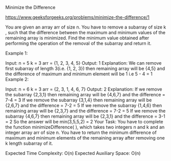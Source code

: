 Minimize the Difference

https://www.geeksforgeeks.org/problems/minimize-the-difference/1

You are given an array arr of size n. You have to remove a subarray of size k , such that the difference between the maximum and minimum values of the remaining array is minimized.
Find the minimum value obtained after performing the operation of the removal of the subarray and return it.

Example 1:

Input:
n = 5
k = 3
arr = {1, 2, 3, 4, 5}
Output: 
1
Explanation: 
We can remove first subarray of length 3(i.e. {1, 2, 3}) then remaining array will be {4,5} and the difference of maximum and minimum element will be 1 i.e 5 - 4 = 1
Example 2:

Input:
n = 6
k = 3
arr = {2, 3, 1, 4, 6, 7}
Output: 
2
Explanation:
If we remove the subarray {2,3,1} then remaining array will be {4,6,7} and the difference  = 7-4 = 3
If we remove the subarray {3,1,4} then remaining array will be {2,6,7} and the difference  = 7-2 = 5
If we remove the subarray {1,4,6} then remaining array will be {2,3,7} and the difference  = 7-2 = 5
If we remove the subarray {4,6,7} then remaining array will be {2,3,1} and the difference  = 3-1 = 2
So the answer will be min(3,5,5,2) = 2
Your Task: 
You have to complete the function minimizeDifference( ), which takes two integers n and k and an integer array arr of size n. You have to return the minimum difference of maximum and minimum elements of the remaining array after removing one k length subarray of it.

Expected Time Complexity: O(n)
Expected Auxiliary Space: O(n)
